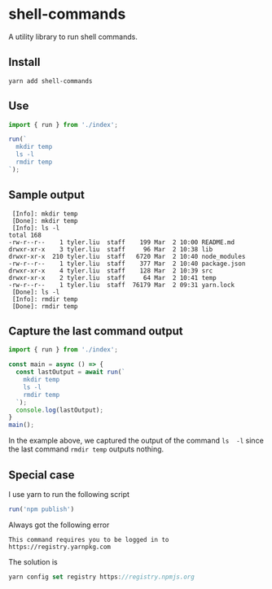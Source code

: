 # shell-commands

A utility library to run shell commands.

## Install

```
yarn add shell-commands
```

## Use

```ts
import { run } from './index';

run(`
  mkdir temp
  ls -l
  rmdir temp
`);
```

## Sample output

```
 [Info]: mkdir temp
 [Done]: mkdir temp
 [Info]: ls -l
total 168
-rw-r--r--    1 tyler.liu  staff    199 Mar  2 10:00 README.md
drwxr-xr-x    3 tyler.liu  staff     96 Mar  2 10:38 lib
drwxr-xr-x  210 tyler.liu  staff   6720 Mar  2 10:40 node_modules
-rw-r--r--    1 tyler.liu  staff    377 Mar  2 10:40 package.json
drwxr-xr-x    4 tyler.liu  staff    128 Mar  2 10:39 src
drwxr-xr-x    2 tyler.liu  staff     64 Mar  2 10:41 temp
-rw-r--r--    1 tyler.liu  staff  76179 Mar  2 09:31 yarn.lock
 [Done]: ls -l
 [Info]: rmdir temp
 [Done]: rmdir temp
```

## Capture the last command output

```ts
import { run } from './index';

const main = async () => {
  const lastOutput = await run(`
    mkdir temp
    ls -l
    rmdir temp
  `);
  console.log(lastOutput);
}
main();
```

In the example above, we captured the output of the command `ls  -l` since the last command `rmdir temp` outputs nothing.


## Special case

I use yarn to run the following script

```ts
run('npm publish')
```

Always got the following error

```
This command requires you to be logged in to https://registry.yarnpkg.com
```

The solution is 

```ts
yarn config set registry https://registry.npmjs.org
```
